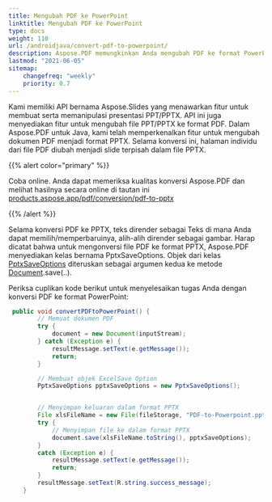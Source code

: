 ```yaml
---
title: Mengubah PDF ke PowerPoint 
linktitle: Mengubah PDF ke PowerPoint
type: docs
weight: 110
url: /androidjava/convert-pdf-to-powerpoint/
description: Aspose.PDF memungkinkan Anda mengubah PDF ke format PowerPoint. Salah satu caranya adalah dengan mengubah PDF ke PPTX dengan Slide sebagai Gambar.
lastmod: "2021-06-05"
sitemap:
    changefreq: "weekly"
    priority: 0.7
---
```


Kami memiliki API bernama Aspose.Slides yang menawarkan fitur untuk membuat serta memanipulasi presentasi PPT/PPTX. API ini juga menyediakan fitur untuk mengubah file PPT/PPTX ke format PDF. Dalam Aspose.PDF untuk Java, kami telah memperkenalkan fitur untuk mengubah dokumen PDF menjadi format PPTX. Selama konversi ini, halaman individu dari file PDF diubah menjadi slide terpisah dalam file PPTX.

{{% alert color="primary" %}}

Coba online. Anda dapat memeriksa kualitas konversi Aspose.PDF dan melihat hasilnya secara online di tautan ini [products.aspose.app/pdf/conversion/pdf-to-pptx](https://products.aspose.app/pdf/conversion/pdf-to-pptx)

{{% /alert %}}

Selama konversi PDF ke PPTX, teks dirender sebagai Teks di mana Anda dapat memilih/memperbaruinya, alih-alih dirender sebagai gambar. Harap dicatat bahwa untuk mengonversi file PDF ke format PPTX, Aspose.PDF menyediakan kelas bernama PptxSaveOptions. Objek dari kelas [PptxSaveOptions](https://reference.aspose.com/pdf/java/com.aspose.pdf/PptxSaveOptions) diteruskan sebagai argumen kedua ke metode [Document](https://reference.aspose.com/pdf/java/com.aspose.pdf/Document).save(..).

Periksa cuplikan kode berikut untuk menyelesaikan tugas Anda dengan konversi PDF ke format PowerPoint:

```java
 public void convertPDFtoPowerPoint() {
        // Memuat dokumen PDF
        try {
            document = new Document(inputStream);
        } catch (Exception e) {
            resultMessage.setText(e.getMessage());
            return;
        }

        // Membuat objek ExcelSave Option
        PptxSaveOptions pptxSaveOptions = new PptxSaveOptions();


        // Menyimpan keluaran dalam format PPTX
        File xlsFileName = new File(fileStorage, "PDF-to-Powerpoint.pptx");
        try {
            // Menyimpan file ke dalam format PPTX
            document.save(xlsFileName.toString(), pptxSaveOptions);
        }
        catch (Exception e) {
            resultMessage.setText(e.getMessage());
            return;
        }
        resultMessage.setText(R.string.success_message);
    }
```
